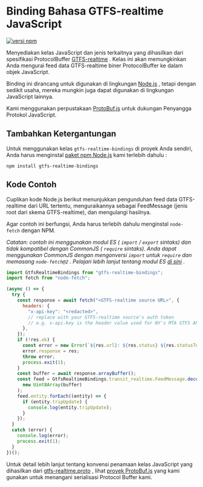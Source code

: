 # Binding Bahasa GTFS-realtime JavaScript

[![versi npm](https://badge.fury.io/js/gtfs-realtime-bindings.svg)](http://badge.fury.io/js/gtfs-realtime-bindings)

Menyediakan kelas JavaScript dan jenis terkaitnya yang dihasilkan dari spesifikasi ProtocolBuffer [GTFS-realtime](https://github.com/google/transit/tree/master/gtfs-realtime) . Kelas ini akan memungkinkan Anda mengurai feed data GTFS-realtime biner ProtocolBuffer ke dalam objek JavaScript.

Binding ini dirancang untuk digunakan di lingkungan [Node.js](http://nodejs.org/) , tetapi dengan sedikit usaha, mereka mungkin juga dapat digunakan di lingkungan JavaScript lainnya.

Kami menggunakan perpustakaan [ProtoBuf.js](https://github.com/dcodeIO/ProtoBuf.js) untuk dukungan Penyangga Protokol JavaScript.

## Tambahkan Ketergantungan

Untuk menggunakan kelas `gtfs-realtime-bindings` di proyek Anda sendiri, Anda harus menginstal [paket npm Node.js](https://www.npmjs.com/package/gtfs-realtime-bindings) kami terlebih dahulu :

    npm install gtfs-realtime-bindings

## Kode Contoh

Cuplikan kode Node.js berikut menunjukkan pengunduhan feed data GTFS-realtime dari URL tertentu, menguraikannya sebagai FeedMessage (jenis root dari skema GTFS-realtime), dan mengulangi hasilnya.

Agar contoh ini berfungsi, Anda harus terlebih dahulu menginstal `node-fetch` dengan NPM.

_Catatan: contoh ini menggunakan modul ES ( `import` / `export` sintaks) dan tidak kompatibel dengan CommonJS ( `require` sintaks). Anda dapat menggunakan CommonJS dengan mengonversi `import` untuk `require` dan memasang `node-fetch@2` . Pelajari lebih lanjut tentang modul ES [di sini](https://nodejs.org/api/esm.html) ._

```javascript
import GtfsRealtimeBindings from "gtfs-realtime-bindings";
import fetch from "node-fetch";

(async () => {
  try {
    const response = await fetch("<GTFS-realtime source URL>", {
      headers: {
        "x-api-key": "<redacted>",
        // replace with your GTFS-realtime source's auth token
        // e.g. x-api-key is the header value used for NY's MTA GTFS APIs
      },
    });
    if (!res.ok) {
      const error = new Error(`${res.url}: ${res.status} ${res.statusText}`);
      error.response = res;
      throw error;
      process.exit(1);
    }
    const buffer = await response.arrayBuffer();
    const feed = GtfsRealtimeBindings.transit_realtime.FeedMessage.decode(
      new Uint8Array(buffer)
    );
    feed.entity.forEach((entity) => {
      if (entity.tripUpdate) {
        console.log(entity.tripUpdate);
      }
    });
  }
  catch (error) {
    console.log(error);
    process.exit(1);
  }
})();
```

Untuk detail lebih lanjut tentang konvensi penamaan kelas JavaScript yang dihasilkan dari [gtfs-realtime.proto](https://github.com/google/transit/blob/master/gtfs-realtime/proto/gtfs-realtime.proto) , lihat [proyek ProtoBuf.js](https://github.com/dcodeIO/ProtoBuf.js/wiki) yang kami gunakan untuk menangani serialisasi Protocol Buffer kami.
